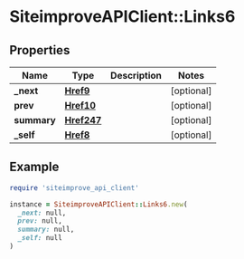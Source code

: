 # SiteimproveAPIClient::Links6

## Properties

| Name | Type | Description | Notes |
| ---- | ---- | ----------- | ----- |
| **_next** | [**Href9**](Href9.md) |  | [optional] |
| **prev** | [**Href10**](Href10.md) |  | [optional] |
| **summary** | [**Href247**](Href247.md) |  | [optional] |
| **_self** | [**Href8**](Href8.md) |  | [optional] |

## Example

```ruby
require 'siteimprove_api_client'

instance = SiteimproveAPIClient::Links6.new(
  _next: null,
  prev: null,
  summary: null,
  _self: null
)
```

